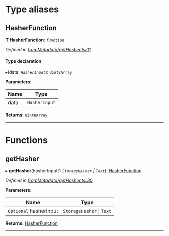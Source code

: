 

# Type aliases

<a id="hasherfunction"></a>

##  HasherFunction

**Ƭ HasherFunction**: *`function`*

*Defined in [fromMetadata/getHasher.ts:11](https://github.com/polkadot-js/api/blob/fc8653e/packages/type-storage/src/fromMetadata/getHasher.ts#L11)*

#### Type declaration
▸(data: *`HasherInput`*): `Uint8Array`

**Parameters:**

| Name | Type |
| ------ | ------ |
| data | `HasherInput` |

**Returns:** `Uint8Array`

___

# Functions

<a id="gethasher"></a>

##  getHasher

▸ **getHasher**(hasherInput?: *`StorageHasher` \| `Text`*): [HasherFunction](_frommetadata_gethasher_.md#hasherfunction)

*Defined in [fromMetadata/getHasher.ts:30](https://github.com/polkadot-js/api/blob/fc8653e/packages/type-storage/src/fromMetadata/getHasher.ts#L30)*

**Parameters:**

| Name | Type |
| ------ | ------ |
| `Optional` hasherInput | `StorageHasher` \| `Text` |

**Returns:** [HasherFunction](_frommetadata_gethasher_.md#hasherfunction)

___

